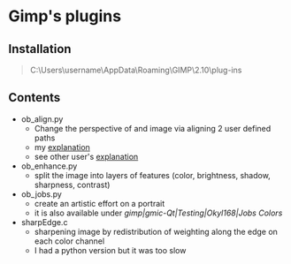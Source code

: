 # Gimp's plugins

## Installation

> C:\Users\username\AppData\Roaming\GIMP\2.10\plug-ins

## Contents
- ob_align.py
    - Change the perspective of and image via aligning 2 user defined paths
    - my [explanation](http://gimpchat.com/viewtopic.php?f=23&t=12653&hilit=align+paths#p171523)
    - see other user's [explanation](https://www.gimp-forum.net/Thread-4-point-perspective-transform)
- ob_enhance.py
    - split the image into layers of features (color, brightness, shadow, sharpness, contrast)
- ob_jobs.py
    - create an artistic effort on a portrait
    - it is also available under *gimp|gmic-Qt|Testing|Okyl168|Jobs Colors*
- sharpEdge.c
    - sharpening image by redistribution of weighting along the edge on each color channel
    - I had a python version but it was too slow
